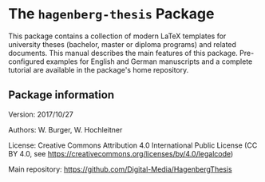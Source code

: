 # The `hagenberg-thesis` Package

This package contains a collection of modern LaTeX templates for university theses (bachelor, 
master or diploma programs) and related documents.
This manual describes the main features of this package. Pre-configured examples
for English and German manuscripts and a complete tutorial are available
in the package's home repository.


## Package information

Version: 2017/10/27

Authors: W. Burger, W. Hochleitner

License: Creative Commons Attribution 4.0 International Public License (CC BY 4.0, see https://creativecommons.org/licenses/by/4.0/legalcode)
	
Main repository: https://github.com/Digital-Media/HagenbergThesis

